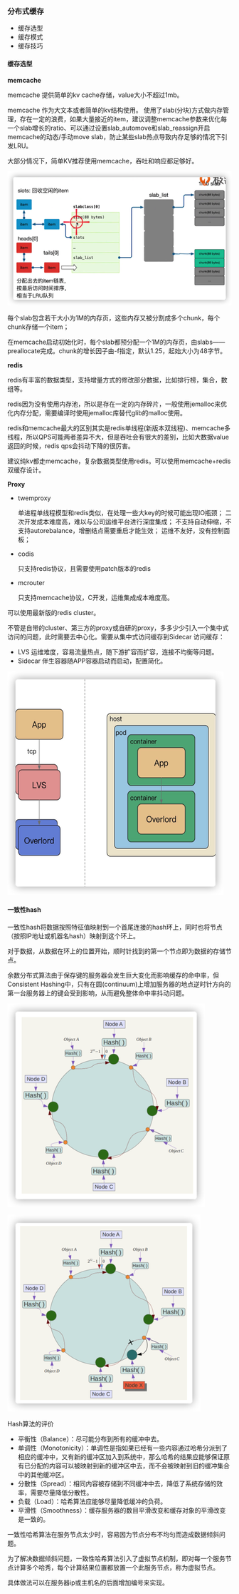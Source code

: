### 分布式缓存

+ 缓存选型
+ 缓存模式
+ 缓存技巧

#### 缓存选型

**memcache**

memcache 提供简单的kv cache存储，value大小不超过1mb。

memcache 作为大文本或者简单的kv结构使用。 使用了slab(分块)方式做内存管理，存在一定的浪费，如果大量接近的item，建议调整memcache参数来优化每一个slab增长的ratio、可以通过设置slab_automove和slab_reassign开启memcache的动态/手动move slab，防止某些slab热点导致内存足够的情况下引发LRU。

大部分情况下，简单KV推荐使用memcache，吞吐和响应都足够好。



![image](https://github.com/lecc2cc/microgo/blob/master/images/08-mem-2021-06-07-23.png?raw=true)

每个slab包含若干大小为1M的内存页，这些内存又被分割成多个chunk，每个chunk存储一个item；

在memcache启动初始化时，每个slab都预分配一个1M的内存页，由slabs——preallocate完成。chunk的增长因子由-f指定，默认1.25，起始大小为48字节。



**redis**



redis有丰富的数据类型，支持增量方式的修改部分数据，比如排行榜，集合，数组等。

redis因为没有使用内存池，所以是存在一定的内存碎片，一般使用jemalloc来优化内存分配，需要编译时使用jemalloc库替代glib的malloc使用。



redis和memcache最大的区别其实是redis单线程(新版本双线程)、memcache多线程，所以QPS可能两者差异不大，但是吞吐会有很大的差别，比如大数据value返回的时候，redis qps会抖动下降的很厉害。



建议纯kv都走memcache，复杂数据类型使用redis。可以使用memcache+redis双缓存设计。



**Proxy**

+ twemproxy

  单进程单线程模型和redis类似，在处理一些大key的时候可能出现IO瓶颈； 二次开发成本难度高，难以与公司运维平台进行深度集成； 不支持自动伸缩，不支持autorebalance，增删结点需要重启才能生效； 运维不友好，没有控制面板；

+ codis

  只支持redis协议，且需要使用patch版本的redis

+ mcrouter

  只支持memcache协议，C开发，运维集成成本难度高。

可以使用最新版的redis cluster。

不管是自带的cluster、第三方的proxy或自研的proxy，多多少少引入一个集中式访问的问题，此时需要去中心化。需要从集中式访问缓存到Sidecar 访问缓存：

+ LVS 运维难度，容易流量热点，随下游扩容而扩容，连接不均衡等问题。
+ Sidecar 伴生容器随APP容器启动而启动，配置简化。

![image](https://github.com/lecc2cc/microgo/blob/master/images/08-08-2021-06-09-23.png?raw=true)



#### 一致性hash

一致性hash将数据按照特征值映射到一个首尾连接的hash环上，同时也将节点（按照IP地址或机器名hash）映射到这个环上。

对于数据，从数据在环上的位置开始，顺时针找到的第一个节点即为数据的存储节点。

余数分布式算法由于保存键的服务器会发生巨大变化而影响缓存的命中率，但Consistent Hashing中，只有在圆(continuum)上增加服务器的地点逆时针方向的第一台服务器上的键会受到影响，从而避免整体命中率抖动问题。

![image](https://github.com/lecc2cc/microgo/blob/master/images/08-09-2021-06-09-23.png?raw=true)

![image](https://github.com/lecc2cc/microgo/blob/master/images/08-10-2021-06-10-00.png?raw=true)

Hash算法的评价

+ 平衡性（Balance）：尽可能分布到所有的缓冲中去。
+ 单调性（Monotonicity）：单调性是指如果已经有一些内容通过哈希分派到了相应的缓冲中，又有新的缓冲区加入到系统中，那么哈希的结果应能够保证原有已分配的内容可以被映射到新的缓冲区中去，而不会被映射到旧的缓冲集合中的其他缓冲区。
+ 分散性（Spread）：相同内容被存储到不同缓冲中去，降低了系统存储的效率，需要尽量降低分散性。
+ 负载（Load）：哈希算法应能够尽量降低缓冲的负荷。
+ 平滑性（Smoothness）：缓存服务器的数目平滑改变和缓存对象的平滑改变是一致的。

一致性哈希算法在服务节点太少时，容易因为节点分布不均匀而造成数据倾斜问题。

为了解决数据倾斜问题，一致性哈希算法引入了虚拟节点机制，即对每一个服务节点计算多个哈秀，每个计算结果位置都放置一个此服务节点，称为虚拟节点。

具体做法可以在服务器ip或主机名的后面增加编号来实现。